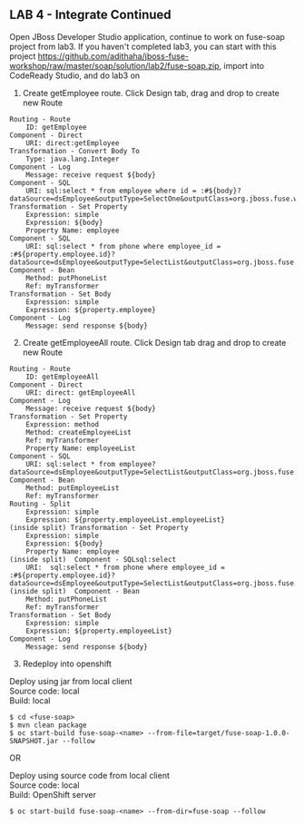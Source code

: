 
## LAB 4 - Integrate Continued

Open JBoss Developer Studio application, continue to work on fuse-soap project from lab3. If you haven't completed lab3, you can start with this project https://github.com/adithaha/jboss-fuse-workshop/raw/master/soap/solution/lab2/fuse-soap.zip, import into CodeReady Studio, and do lab3 on

1. Create getEmployee route. Click Design tab, drag and drop to create new Route
```
Routing - Route
	ID: getEmployee
Component - Direct
	URI: direct:getEmployee
Transformation - Convert Body To
	Type: java.lang.Integer
Component - Log
	Message: receive request ${body}
Component - SQL
	URI: sql:select * from employee where id = :#${body}?dataSource=dsEmployee&outputType=SelectOne&outputClass=org.jboss.fuse.workshop.soap.Employee
Transformation - Set Property
	Expression: simple
	Expression: ${body}
	Property Name: employee
Component - SQL
	URI: sql:select * from phone where employee_id = :#${property.employee.id}?dataSource=dsEmployee&outputType=SelectList&outputClass=org.jboss.fuse.workshop.soap.Phone
Component - Bean
	Method: putPhoneList
	Ref: myTransformer
Transformation - Set Body
	Expression: simple
	Expression: ${property.employee}
Component - Log
	Message: send response ${body}
```

2. Create getEmployeeAll route. Click Design tab drag and drop to create new Route

```
Routing - Route
	ID: getEmployeeAll
Component - Direct
	URI: direct: getEmployeeAll
Component - Log
	Message: receive request ${body}
Transformation - Set Property
	Expression: method
	Method: createEmployeeList
	Ref: myTransformer
	Property Name: employeeList
Component - SQL
	URI: sql:select * from employee?dataSource=dsEmployee&outputType=SelectList&outputClass=org.jboss.fuse.workshop.soap.Employee
Component - Bean
	Method: putEmployeeList
	Ref: myTransformer
Routing - Split
	Expression: simple
	Expression: ${property.employeeList.employeeList}
(inside split) Transformation - Set Property
	Expression: simple
	Expression: ${body}
	Property Name: employee
(inside split) 	Component - SQLsql:select
	URI:  sql:select * from phone where employee_id = :#${property.employee.id}?dataSource=dsEmployee&outputType=SelectList&outputClass=org.jboss.fuse.workshop.soap.Phone
(inside split) 	Component - Bean
	Method: putPhoneList
	Ref: myTransformer	
Transformation - Set Body
	Expression: simple
	Expression: ${property.employeeList}
Component - Log
	Message: send response ${body}
```

3. Redeploy into openshift

Deploy using jar from local client  
Source code: local  
Build: local
```
$ cd <fuse-soap>
$ mvn clean package
$ oc start-build fuse-soap-<name> --from-file=target/fuse-soap-1.0.0-SNAPSHOT.jar --follow
```

OR

Deploy using source code from local client  
Source code: local  
Build: OpenShift server
```
$ oc start-build fuse-soap-<name> --from-dir=fuse-soap --follow
```


